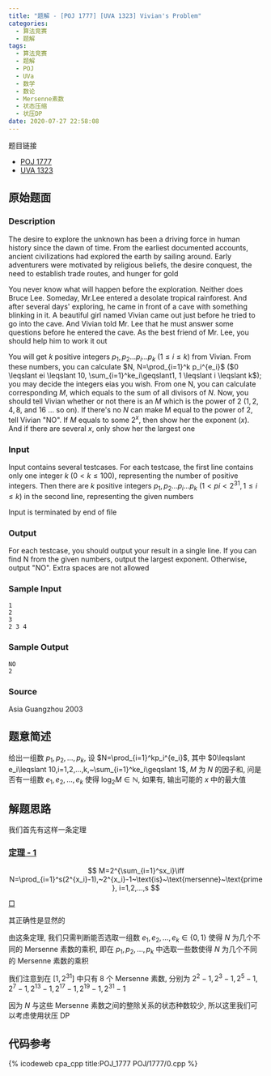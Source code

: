 ```yaml
---
title: "题解 - [POJ 1777] [UVA 1323] Vivian's Problem"
categories:
  - 算法竞赛
  - 题解
tags:
  - 算法竞赛
  - 题解
  - POJ
  - UVa
  - 数学
  - 数论
  - Mersenne素数
  - 状态压缩
  - 状压DP
date: 2020-07-27 22:58:08
---
```


题目链接

- [POJ 1777](https://vjudge.net/problem/POJ-1777/origin)
- [UVA 1323](https://vjudge.net/problem/UVA-1323/origin)

<!-- more -->

## 原始题面

### Description

The desire to explore the unknown has been a driving force in human history since the dawn of time. From the earliest documented accounts, ancient civilizations had explored the earth by sailing around. Early adventurers were motivated by religious beliefs, the desire conquest, the need to establish trade routes, and hunger for gold

You never know what will happen before the exploration. Neither does Bruce Lee. Someday, Mr.Lee entered a desolate tropical rainforest. And after several days' exploring, he came in front of a cave with something blinking in it. A beautiful girl named Vivian came out just before he tried to go into the cave. And Vivian told Mr. Lee that he must answer some questions before he entered the cave. As the best friend of Mr. Lee, you should help him to work it out

You will get $k$ positive integers $p_1, p_2 ... p_i ... p_k$ ($1 \leqslant i \leqslant k$) from Vivian. From these numbers, you can calculate $N, N=\prod_{i=1}^k p_i^{e_i}$ ($0 \leqslant ei \leqslant 10, \sum_{i=1}^ke_i\geqslant1, 1 \leqslant i \leqslant k$); you may decide the integers eias you wish. From one N, you can calculate corresponding $M$, which equals to the sum of all divisors of $N$. Now, you should tell Vivian whether or not there is an $M$ which is the power of $2$ ($1,2, 4, 8$, and $16$ … so on). If there's no $N$ can make M equal to the power of 2, tell Vivian "NO". If $M$ equals to some $2^x$, then show her the exponent ($x$). And if there are several $x$, only show her the largest one

### Input

Input contains several testcases. For each testcase, the first line contains only one integer $k$ ($0 < k \leqslant  100$), representing the number of positive integers. Then there are $k$ positive integers $p_1, p_2 ... p_i ... p_k$ ($1 < pi < 2^{31}, 1 \leqslant  i \leqslant  k$) in the second line, representing the given numbers

Input is terminated by end of file

### Output

For each testcase, you should output your result in a single line. If you can find N from the given numbers, output the largest exponent. Otherwise, output "NO". Extra spaces are not allowed

### Sample Input

```input1
1
2
3
2 3 4
```

### Sample Output

```output1
NO
2
```

### Source

Asia Guangzhou 2003

## 题意简述

给出一组数 $p_1,p_2,\dots,p_k$, 设 $N=\prod_{i=1}^kp_i^{e_i}$, 其中 $0\leqslant e_i\leqslant 10,i=1,2,...,k,~\sum_{i=1}^ke_i\geqslant 1$, $M$ 为 $N$ 的因子和, 问是否有一组数 $e_1,e_2,\dots,e_k$ 使得 $\log_2M\in\mathbb{N}$, 如果有, 输出可能的 $x$ 中的最大值

## 解题思路

我们首先有这样一条定理

### <a href="#end-t-1" id="t-1">定理 - 1</a>

$$
M=2^{\sum_{i=1}^sx_i}\iff N=\prod_{i=1}^s(2^{x_i}-1),~2^{x_i}-1~\text{is}~\text{mersenne}~\text{prime}, i=1,2,...,s
$$

<a href="#t-1" id="end-t-1">$\Box$</a>

其正确性是显然的

由这条定理, 我们只需判断能否选取一组数 $e_1,e_2,\dots,e_k\in\{0,1\}$ 使得 $N$ 为几个不同的 Mersenne 素数的乘积, 即在 $p_1,p_2,\dots,p_k$ 中选取一些数使得 $N$ 为几个不同的 Mersenne 素数的乘积

我们注意到在 $[1,2^{31}]$ 中只有 $8$ 个 Mersenne 素数, 分别为 $2^{2}-1,2^{3}-1,2^{5}-1,2^{7}-1,2^{13}-1,2^{17}-1,2^{19}-1,2^{31}-1$

因为 $N$ 与这些 Mersenne 素数之间的整除关系的状态种数较少, 所以这里我们可以考虑使用状压 DP

## 代码参考

{% icodeweb cpa_cpp title:POJ_1777 POJ/1777/0.cpp %}
